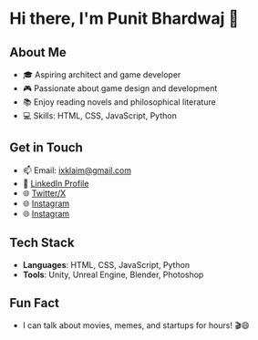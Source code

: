 # Hi there, I'm Punit Bhardwaj 👋

## About Me
- 🎓 Aspiring architect and game developer
- 🎮 Passionate about game design and development
- 📚 Enjoy reading novels and philosophical literature
- 💻 Skills: HTML, CSS, JavaScript, Python

<!-- ## Projects
Here are some projects I'm working on:
- [Personal portfolio](link_to_project) - ill add it after completion
- [ENVY](link_to_your_studio) - its still a long way to go -->

## Get in Touch
- 📫 Email: [ixklaim@gmail.com](mailto:ixklaim@gmail.com)
- 💼 [LinkedIn Profile](https://www.linkedin.com/in/ipunitbhardwaj)
- 🌐 [Twitter/X](https://x.com/iXklaim)
- 🌐 [Instagram](https://instagram.com/iXklaim)
- 🌐 [Instagram](https://instagram.com/ipunitbhardwaj)

## Tech Stack
- **Languages**: HTML, CSS, JavaScript, Python
- **Tools**: Unity, Unreal Engine, Blender, Photoshop

## Fun Fact
- I can talk about movies, memes, and startups for hours! 🎬😄
